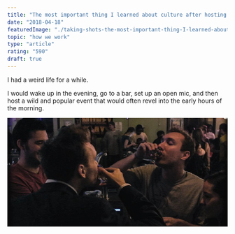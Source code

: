 ```yaml
---
title: "The most important thing I learned about culture after hosting 300 open mic nights"
date: "2018-04-18"
featuredImage: "./taking-shots-the-most-important-thing-I-learned-about-culture-after-hosting-300-open-mic-nights-mike-zetlow.jpeg"
topic: "how we work"
type: "article"
rating: "590"
draft: true
---
```


I had a weird life for a while.

I would wake up in the evening, go to a bar, set up an open mic, and then host a wild and popular event that would often revel into the early hours of the morning.

![](taking-shots-the-most-important-thing-I-learned-about-culture-after-hosting-300-open-mic-nights-mike-zetlow.jpeg)



